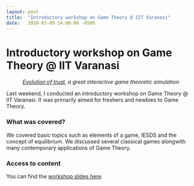 ```yaml
---
layout: post
title:  "Introductory workshop on Game Theory @ IIT Varanasi"
date:   2020-03-09 14:00:00 -0500
---
```


# Introductory workshop on Game Theory @ IIT Varanasi

<p style="text-align: center">
    <em>
        <a href="https://ncase.me/trust/">Evolution of trust</a>,
        a great interactive game theoretic simulation
    </em>
</p>

Last weekend, I conducted an introductory workshop on Game Theory @ IIT Varanasi. It was primarily aimed for freshers 
and newbies to Game Theory. 

### What was covered?
We covered basic topics such as elements of a game, IESDS and the concept of equilibrium. We discussed several classical
games alongwith many contemporary applications of Game Theory.


### Access to content
You can find the [workshop slides here](https://docs.google.com/presentation/d/1ykB_wYPM63-z701hWx2JWvW5JNg99nOEzkn9CZPa4Fs/edit?usp=sharing).
